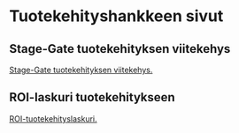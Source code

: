 # Tuotekehityshankkeen sivut
## Stage-Gate tuotekehityksen viitekehys
[Stage-Gate tuotekehityksen viitekehys.](/Stage-Gate-tuotekehityksen-viitekehys/README.md)
## ROI-laskuri tuotekehitykseen
[ROI-tuotekehityslaskuri.](/ROI-tuotekehityslaskuri/README.md)
